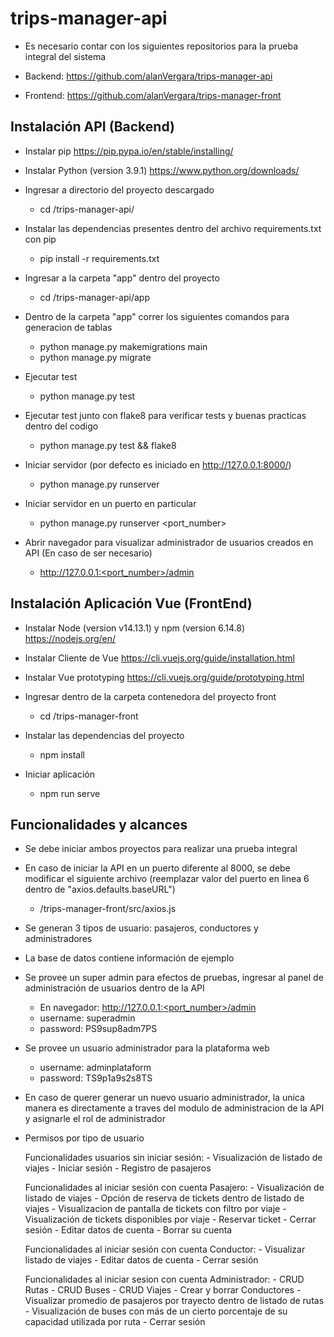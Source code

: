 # trips-manager-api

- Es necesario contar con los siguientes repositorios para la prueba integral del sistema

- Backend: https://github.com/alanVergara/trips-manager-api
- Frontend: https://github.com/alanVergara/trips-manager-front

## Instalación API (Backend)

- Instalar pip https://pip.pypa.io/en/stable/installing/

- Instalar Python (version 3.9.1) https://www.python.org/downloads/

- Ingresar a directorio del proyecto descargado
    - cd <local-path>/trips-manager-api/

- Instalar las dependencias presentes dentro del archivo requirements.txt con pip
    - pip install -r requirements.txt

- Ingresar a la carpeta "app" dentro del proyecto
    - cd <local-path>/trips-manager-api/app

- Dentro de la carpeta "app" correr los siguientes comandos para generacion de tablas
    - python manage.py makemigrations main
    - python manage.py migrate

- Ejecutar test
    - python manage.py test

- Ejecutar test junto con flake8 para verificar tests y buenas practicas dentro del codigo
    - python manage.py test && flake8

- Iniciar servidor (por defecto es iniciado en http://127.0.0.1:8000/)
    - python manage.py runserver

- Iniciar servidor en un puerto en particular
    - python manage.py runserver <port_number>

- Abrir navegador para visualizar administrador de usuarios creados en API (En caso de ser necesario)
    - http://127.0.0.1:<port_number>/admin

## Instalación Aplicación Vue (FrontEnd)

- Instalar Node (version v14.13.1) y npm (version 6.14.8)
    https://nodejs.org/en/

- Instalar Cliente de Vue
    https://cli.vuejs.org/guide/installation.html

- Instalar Vue prototyping
    https://cli.vuejs.org/guide/prototyping.html

- Ingresar dentro de la carpeta contenedora del proyecto front
    - cd <local-path>/trips-manager-front

- Instalar las dependencias del proyecto
    - npm install

- Iniciar aplicación
    - npm run serve

## Funcionalidades y alcances

- Se debe iniciar ambos proyectos para realizar una prueba integral

- En caso de iniciar la API en un puerto diferente al 8000, se debe modificar el siguiente archivo
    (reemplazar valor del puerto en linea 6 dentro de "axios.defaults.baseURL")
    - <local-path>/trips-manager-front/src/axios.js

- Se generan 3 tipos de usuario: pasajeros, conductores y administradores

- La base de datos contiene información de ejemplo

- Se provee un super admin para efectos de pruebas, ingresar al panel de administración de usuarios dentro de la API
    - En navegador: http://127.0.0.1:<port_number>/admin
    - username: superadmin
    - password: PS9sup8adm7PS

- Se provee un usuario administrador para la plataforma web
    - username: adminplataform
    - password: TS9p1a9s2s8TS

- En caso de querer generar un nuevo usuario administrador, la unica manera es directamente a traves del modulo de administracion de la API y asignarle el rol de administrador

- Permisos por tipo de usuario 

    Funcionalidades usuarios sin iniciar sesión:
        - Visualización de listado de viajes
        - Iniciar sesión
        - Registro de pasajeros 

    Funcionalidades al iniciar sesión con cuenta Pasajero: 
        - Visualización de listado de viajes
        - Opción de reserva de tickets dentro de listado de viajes
        - Visualizacion de pantalla de tickets con filtro por viaje
        - Visualización de tickets disponibles por viaje
        - Reservar ticket 
        - Cerrar sesión
        - Editar datos de cuenta
        - Borrar su cuenta
    
    Funcionalidades al iniciar sesión con cuenta Conductor:
        - Visualizar listado de viajes
        - Editar datos de cuenta
        - Cerrar sesión
    
    Funcionalidades al iniciar sesion con cuenta Administrador:
        - CRUD Rutas
        - CRUD Buses
        - CRUD Viajes
        - Crear y borrar Conductores
        - Visualizar promedio de pasajeros por trayecto dentro de listado de rutas
        - Visualización de buses con más de un cierto porcentaje de su capacidad utilizada por ruta
        - Cerrar sesión
